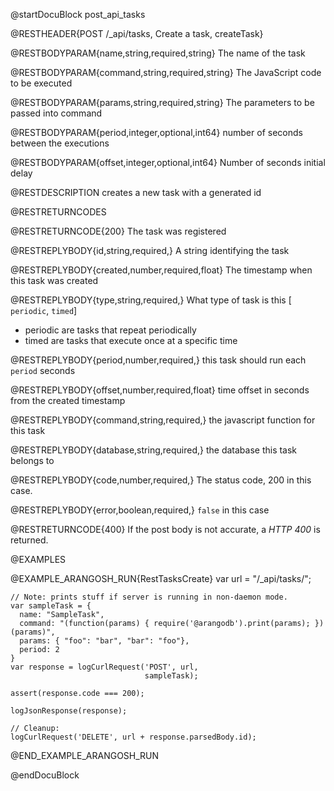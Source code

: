 
@startDocuBlock post_api_tasks

@RESTHEADER{POST /_api/tasks, Create a task, createTask}

@RESTBODYPARAM{name,string,required,string}
The name of the task

@RESTBODYPARAM{command,string,required,string}
The JavaScript code to be executed

@RESTBODYPARAM{params,string,required,string}
The parameters to be passed into command

@RESTBODYPARAM{period,integer,optional,int64}
number of seconds between the executions

@RESTBODYPARAM{offset,integer,optional,int64}
Number of seconds initial delay

@RESTDESCRIPTION
creates a new task with a generated id

@RESTRETURNCODES

@RESTRETURNCODE{200}
The task was registered

@RESTREPLYBODY{id,string,required,}
A string identifying the task

@RESTREPLYBODY{created,number,required,float}
The timestamp when this task was created

@RESTREPLYBODY{type,string,required,}
What type of task is this [ `periodic`, `timed`]
  - periodic are tasks that repeat periodically
  - timed are tasks that execute once at a specific time

@RESTREPLYBODY{period,number,required,}
this task should run each `period` seconds

@RESTREPLYBODY{offset,number,required,float}
time offset in seconds from the created timestamp

@RESTREPLYBODY{command,string,required,}
the javascript function for this task

@RESTREPLYBODY{database,string,required,}
the database this task belongs to

@RESTREPLYBODY{code,number,required,}
The status code, 200 in this case.

@RESTREPLYBODY{error,boolean,required,}
`false` in this case

@RESTRETURNCODE{400}
If the post body is not accurate, a *HTTP 400* is returned.

@EXAMPLES

@EXAMPLE_ARANGOSH_RUN{RestTasksCreate}
    var url = "/_api/tasks/";

    // Note: prints stuff if server is running in non-daemon mode.
    var sampleTask = {
      name: "SampleTask",
      command: "(function(params) { require('@arangodb').print(params); })(params)",
      params: { "foo": "bar", "bar": "foo"},
      period: 2
    }
    var response = logCurlRequest('POST', url,
                                  sampleTask);

    assert(response.code === 200);

    logJsonResponse(response);

    // Cleanup:
    logCurlRequest('DELETE', url + response.parsedBody.id);

@END_EXAMPLE_ARANGOSH_RUN

@endDocuBlock

